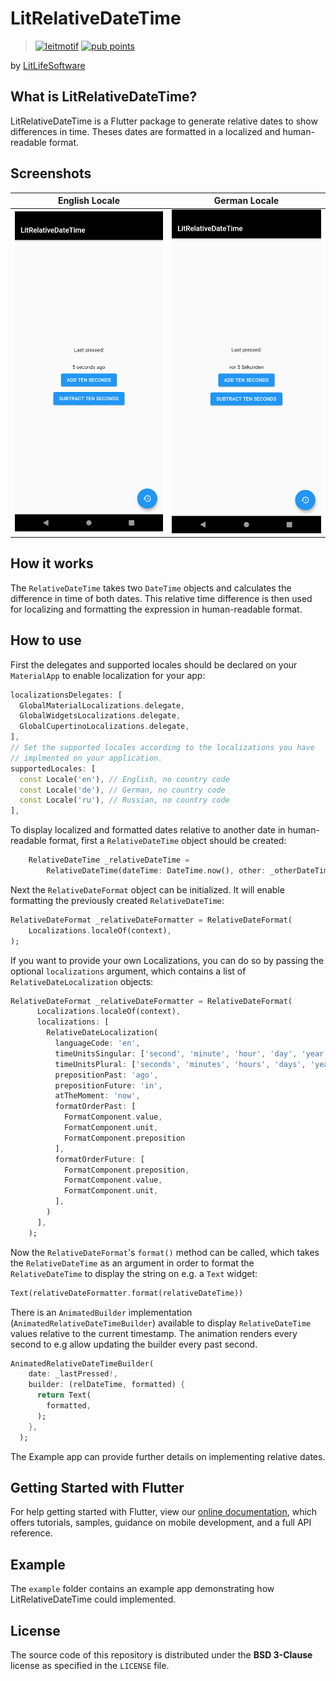 # LitRelativeDateTime

> [![leitmotif][leitmotif_badge_pub]][leitmotif] [![pub points][leitmotif_badge_pub_points]][leitmotif_pub_points]

by [LitLifeSoftware](https://github.com/litlifesoftware)

## What is LitRelativeDateTime?

LitRelativeDateTime is a Flutter package to generate relative dates to show differences in time. Theses dates are formatted in a localized and human-readable format.

## Screenshots

| English Locale          | German Locale          |
| ------------------ | ------------------ |
| ![1][screenshot_1] | ![2][screenshot_2] |

## How it works

The `RelativeDateTime` takes two `DateTime` objects and calculates the difference in time of both dates. This relative time difference is
then used for localizing and formatting the expression in human-readable format.

## How to use

First the delegates and supported locales should be declared on your `MaterialApp` to enable localization for your app:

```dart
localizationsDelegates: [
  GlobalMaterialLocalizations.delegate,
  GlobalWidgetsLocalizations.delegate,
  GlobalCupertinoLocalizations.delegate,
],
// Set the supported locales according to the localizations you have
// implmented on your application.
supportedLocales: [
  const Locale('en'), // English, no country code
  const Locale('de'), // German, no country code
  const Locale('ru'), // Russian, no country code
],
```

To display localized and formatted dates relative to another date in human-readable format, first a `RelativeDateTime` object should be created:

```dart
    RelativeDateTime _relativeDateTime =
        RelativeDateTime(dateTime: DateTime.now(), other: _otherDateTime);
```

Next the `RelativeDateFormat` object can be initialized. It will enable formatting the previously
created `RelativeDateTime`:

```dart
RelativeDateFormat _relativeDateFormatter = RelativeDateFormat(
    Localizations.localeOf(context),
);
```

If you want to provide your own Localizations, you can do so by passing the optional `localizations`
argument, which contains a list of `RelativeDateLocalization` objects:

```dart
RelativeDateFormat _relativeDateFormatter = RelativeDateFormat(
      Localizations.localeOf(context),
      localizations: [
        RelativeDateLocalization(
          languageCode: 'en',
          timeUnitsSingular: ['second', 'minute', 'hour', 'day', 'year'],
          timeUnitsPlural: ['seconds', 'minutes', 'hours', 'days', 'years'],
          prepositionPast: 'ago',
          prepositionFuture: 'in',
          atTheMoment: 'now',
          formatOrderPast: [
            FormatComponent.value,
            FormatComponent.unit,
            FormatComponent.preposition
          ],
          formatOrderFuture: [
            FormatComponent.preposition,
            FormatComponent.value,
            FormatComponent.unit,
          ],
        )
      ],
    );
```

Now the `RelativeDateFormat`'s `format()` method can be called, which takes the `RelativeDateTime` as
an argument in order to format the `RelativeDateTime` to display the string on e.g. a `Text` widget:

```dart
Text(relativeDateFormatter.format(relativeDateTime))
```

There is an `AnimatedBuilder` implementation (`AnimatedRelativeDateTimeBuilder`) available to display `RelativeDateTime` values relative
to the current timestamp. The animation renders every second to e.g allow updating the builder
every past second.

```dart
AnimatedRelativeDateTimeBuilder(
    date: _lastPressed!,
    builder: (relDateTime, formatted) {
      return Text(
        formatted,
      );
    },
  );
```

The Example app can provide further details on implementing relative dates.

## Getting Started with Flutter

For help getting started with Flutter, view our
[online documentation](https://flutter.dev/docs), which offers tutorials,
samples, guidance on mobile development, and a full API reference.

## Example

The `example` folder contains an example app demonstrating how LitRelativeDateTime could implemented.

## License

The source code of this repository is distributed under the
**BSD 3-Clause** license as specified in the `LICENSE` file.

[screenshot_1]: assets/img/Screenshot_1.png
[screenshot_2]: assets/img/Screenshot_2.png
[leitmotif]: https://pub.dev/packages/lit_relative_date_time
[leitmotif_pub_points]: https://pub.dev/packages/lit_relative_date_time/score
[leitmotif_badge_pub]: https://img.shields.io/pub/v/lit_relative_date_time.svg
[leitmotif_badge_pub_points]: https://badges.bar/lit_relative_date_time/pub%20points
